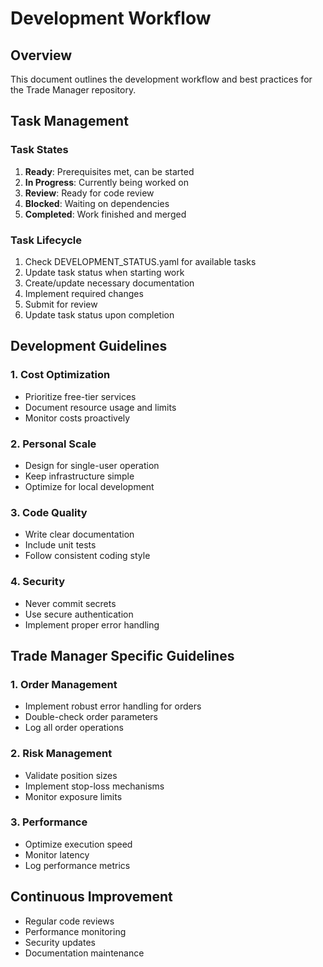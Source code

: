 # Development Workflow

## Overview
This document outlines the development workflow and best practices for the Trade Manager repository.

## Task Management

### Task States
1. **Ready**: Prerequisites met, can be started
2. **In Progress**: Currently being worked on
3. **Review**: Ready for code review
4. **Blocked**: Waiting on dependencies
5. **Completed**: Work finished and merged

### Task Lifecycle
1. Check DEVELOPMENT_STATUS.yaml for available tasks
2. Update task status when starting work
3. Create/update necessary documentation
4. Implement required changes
5. Submit for review
6. Update task status upon completion

## Development Guidelines

### 1. Cost Optimization
- Prioritize free-tier services
- Document resource usage and limits
- Monitor costs proactively

### 2. Personal Scale
- Design for single-user operation
- Keep infrastructure simple
- Optimize for local development

### 3. Code Quality
- Write clear documentation
- Include unit tests
- Follow consistent coding style

### 4. Security
- Never commit secrets
- Use secure authentication
- Implement proper error handling

## Trade Manager Specific Guidelines

### 1. Order Management
- Implement robust error handling for orders
- Double-check order parameters
- Log all order operations

### 2. Risk Management
- Validate position sizes
- Implement stop-loss mechanisms
- Monitor exposure limits

### 3. Performance
- Optimize execution speed
- Monitor latency
- Log performance metrics

## Continuous Improvement
- Regular code reviews
- Performance monitoring
- Security updates
- Documentation maintenance
